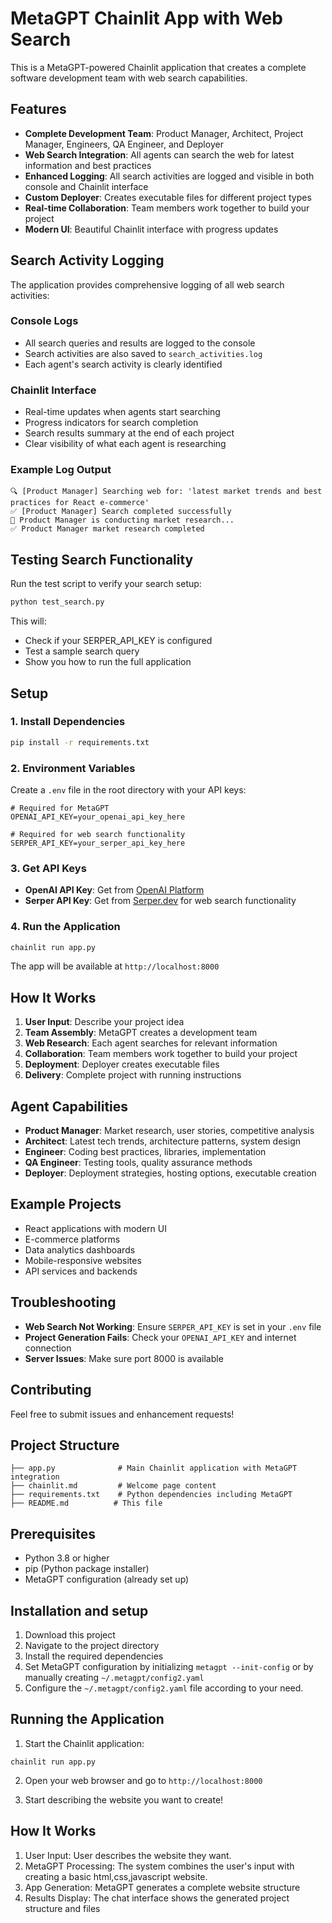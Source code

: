 # MetaGPT Chainlit App with Web Search

This is a MetaGPT-powered Chainlit application that creates a complete software development team with web search capabilities.

## Features

- **Complete Development Team**: Product Manager, Architect, Project Manager, Engineers, QA Engineer, and Deployer
- **Web Search Integration**: All agents can search the web for latest information and best practices
- **Enhanced Logging**: All search activities are logged and visible in both console and Chainlit interface
- **Custom Deployer**: Creates executable files for different project types
- **Real-time Collaboration**: Team members work together to build your project
- **Modern UI**: Beautiful Chainlit interface with progress updates

## Search Activity Logging

The application provides comprehensive logging of all web search activities:

### Console Logs
- All search queries and results are logged to the console
- Search activities are also saved to `search_activities.log`
- Each agent's search activity is clearly identified

### Chainlit Interface
- Real-time updates when agents start searching
- Progress indicators for search completion
- Search results summary at the end of each project
- Clear visibility of what each agent is researching

### Example Log Output
```
🔍 [Product Manager] Searching web for: 'latest market trends and best practices for React e-commerce'
✅ [Product Manager] Search completed successfully
🎯 Product Manager is conducting market research...
✅ Product Manager market research completed
```

## Testing Search Functionality

Run the test script to verify your search setup:

```bash
python test_search.py
```

This will:
- Check if your SERPER_API_KEY is configured
- Test a sample search query
- Show you how to run the full application

## Setup

### 1. Install Dependencies

```bash
pip install -r requirements.txt
```

### 2. Environment Variables

Create a `.env` file in the root directory with your API keys:

```env
# Required for MetaGPT
OPENAI_API_KEY=your_openai_api_key_here

# Required for web search functionality
SERPER_API_KEY=your_serper_api_key_here
```

### 3. Get API Keys

- **OpenAI API Key**: Get from [OpenAI Platform](https://platform.openai.com/api-keys)
- **Serper API Key**: Get from [Serper.dev](https://serper.dev/) for web search functionality

### 4. Run the Application

```bash
chainlit run app.py
```

The app will be available at `http://localhost:8000`

## How It Works

1. **User Input**: Describe your project idea
2. **Team Assembly**: MetaGPT creates a development team
3. **Web Research**: Each agent searches for relevant information
4. **Collaboration**: Team members work together to build your project
5. **Deployment**: Deployer creates executable files
6. **Delivery**: Complete project with running instructions

## Agent Capabilities

- **Product Manager**: Market research, user stories, competitive analysis
- **Architect**: Latest tech trends, architecture patterns, system design
- **Engineer**: Coding best practices, libraries, implementation
- **QA Engineer**: Testing tools, quality assurance methods
- **Deployer**: Deployment strategies, hosting options, executable creation

## Example Projects

- React applications with modern UI
- E-commerce platforms
- Data analytics dashboards
- Mobile-responsive websites
- API services and backends

## Troubleshooting

- **Web Search Not Working**: Ensure `SERPER_API_KEY` is set in your `.env` file
- **Project Generation Fails**: Check your `OPENAI_API_KEY` and internet connection
- **Server Issues**: Make sure port 8000 is available

## Contributing

Feel free to submit issues and enhancement requests!

## Project Structure

```
├── app.py              # Main Chainlit application with MetaGPT integration
├── chainlit.md         # Welcome page content
├── requirements.txt    # Python dependencies including MetaGPT
├── README.md          # This file
```

## Prerequisites

- Python 3.8 or higher
- pip (Python package installer)
- MetaGPT configuration (already set up)

## Installation and setup

1. Download this project
2. Navigate to the project directory
3. Install the required dependencies
4. Set MetaGPT configuration by initializing ``` metagpt --init-config ``` or by manually creating ```~/.metagpt/config2.yaml```
5. Configure the `~/.metagpt/config2.yaml` file according to your need.


## Running the Application

1. Start the Chainlit application:

```
chainlit run app.py
```

2. Open your web browser and go to `http://localhost:8000`

3. Start describing the website you want to create!

## How It Works

1. User Input: User describes the website they want.
2. MetaGPT Processing: The system combines the user's input with creating a basic html,css,javascript website.
3. App Generation: MetaGPT generates a complete website structure
4. Results Display: The chat interface shows the generated project structure and files






